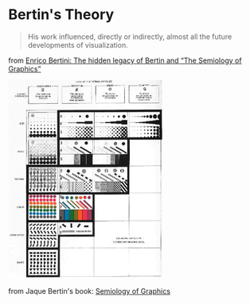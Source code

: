 # Bertin's Theory

<blockquote>His work influenced, directly or indirectly, almost all the future developments of visualization.</blockquote>

from [Enrico Bertini: The hidden legacy of Bertin and “The Semiology of Graphics”](http://fellinlovewithdata.com/guides/the-hidden-legacy-of-bertin-and-the-semiology-of-graphics)

<img height="400" src="images/bertin.gif"></img>

from Jaque Bertin's  book: [Semiology of Graphics](http://www.amazon.com/Semiology-Graphics-Diagrams-Networks-Maps/dp/1589482611)


